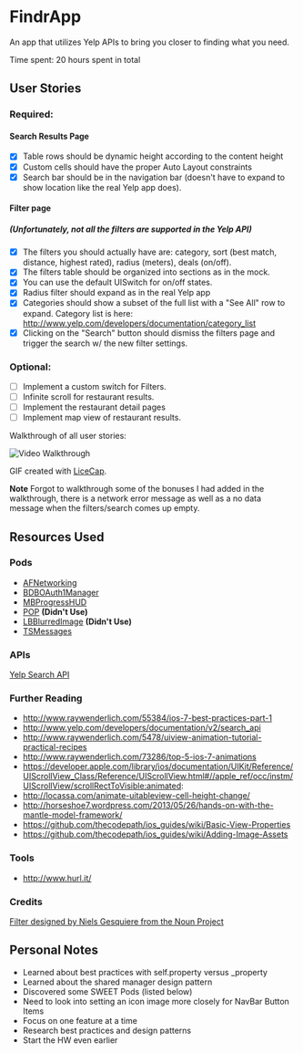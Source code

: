 FindrApp
=========

An app that utilizes Yelp APIs to bring you closer to finding what you need.

Time spent: 20 hours spent in total

## User Stories

### Required:
#### Search Results Page
* [x] Table rows should be dynamic height according to the content height
* [x] Custom cells should have the proper Auto Layout constraints
* [x] Search bar should be in the navigation bar (doesn't have to expand to show location like the real Yelp app does).

#### Filter page
##### (Unfortunately, not all the filters are supported in the Yelp API)

* [x] The filters you should actually have are: category, sort (best match, distance, highest rated), radius (meters), deals (on/off).
* [x] The filters table should be organized into sections as in the mock.
* [x] You can use the default UISwitch for on/off states.
* [x] Radius filter should expand as in the real Yelp app
* [x] Categories should show a subset of the full list with a "See All" row to expand. Category list is here: http://www.yelp.com/developers/documentation/category_list
* [x] Clicking on the "Search" button should dismiss the filters page and trigger the search w/ the new filter settings.

### Optional:
* [ ] Implement a custom switch for Filters.
* [ ] Infinite scroll for restaurant results.
* [ ] Implement the restaurant detail pages
* [ ] Implement map view of restaurant results.

Walkthrough of all user stories:

![Video Walkthrough](https://raw.githubusercontent.com/NinjaSudo/FindrApp/master/demo_findr.gif)

GIF created with [LiceCap](http://www.cockos.com/licecap/).

**Note**
Forgot to walkthrough some of the bonuses I had added in the walkthrough, there is a network error message as well as a no data message when the filters/search comes up empty.

## Resources Used

### Pods

* [AFNetworking](https://github.com/AFNetworking/AFNetworking)
* [BDBOAuth1Manager](https://github.com/bdbergeron/BDBOAuth1Manager)
* [MBProgressHUD](https://github.com/jdg/MBProgressHUD)
* [POP](https://github.com/facebook/pop) **(Didn't Use)**
* [LBBlurredImage](https://github.com/lukabernardi/LBBlurredImage) **(Didn't Use)**
* [TSMessages](https://github.com/toursprung/TSMessages)

### APIs

[Yelp Search API](http://www.yelp.com/developers/documentation/v2/search_api)

### Further Reading

* http://www.raywenderlich.com/55384/ios-7-best-practices-part-1
* http://www.yelp.com/developers/documentation/v2/search_api
* http://www.raywenderlich.com/5478/uiview-animation-tutorial-practical-recipes
* http://www.raywenderlich.com/73286/top-5-ios-7-animations
* https://developer.apple.com/library/ios/documentation/UIKit/Reference/UIScrollView_Class/Reference/UIScrollView.html#//apple_ref/occ/instm/UIScrollView/scrollRectToVisible:animated:
* http://locassa.com/animate-uitableview-cell-height-change/
* http://horseshoe7.wordpress.com/2013/05/26/hands-on-with-the-mantle-model-framework/
* https://github.com/thecodepath/ios_guides/wiki/Basic-View-Properties
* https://github.com/thecodepath/ios_guides/wiki/Adding-Image-Assets

### Tools

* http://www.hurl.it/

### Credits

[Filter designed by Niels Gesquiere from the Noun Project](http://www.thenounproject.com/megapixl/)

## Personal Notes

* Learned about best practices with self.property versus _property
* Learned about the shared manager design pattern
* Discovered some SWEET Pods (listed below)
* Need to look into setting an icon image more closely for NavBar Button Items
* Focus on one feature at a time
* Research best practices and design patterns
* Start the HW even earlier
